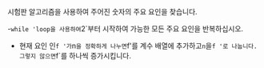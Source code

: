 시험판 알고리즘을 사용하여 주어진 숫자의 주요 요인을 찾습니다.

-`while 'loop을 사용하여`2`부터 시작하여 가능한 모든 주요 요인을 반복하십시오.
- 현재 요인 인`f '가`n`을 정확하게 나누면`f'를 계수 배열에 추가하고`n`을`f '로 나눕니다. 그렇지 않으면`f`를 하나씩 증가시킵니다.